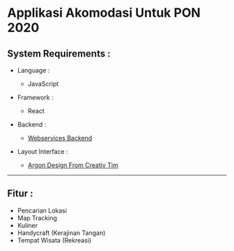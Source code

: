 # Applikasi Akomodasi Untuk PON 2020


## System Requirements :
* Language :
  - JavaScript

* Framework :
  - React

* Backend :
  - [Webservices Backend](https://github.com/)

* Layout Interface :
  - [Argon Design From Creativ Tim](https://www.creative-tim.com/product/argon-design-system-react)

---------------------------------------------------------------------------------------------

## Fitur :
* Pencarian Lokasi
* Map Tracking
* Kuliner
* Handycraft (Kerajinan Tangan)
* Tempat Wisata (Rekreasi)